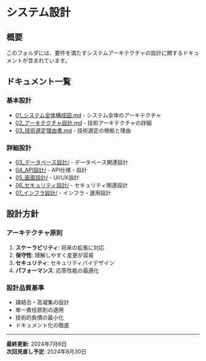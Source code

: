 # システム設計

## 概要
このフォルダには、要件を満たすシステムアーキテクチャの設計に関するドキュメントが含まれています。

## ドキュメント一覧

### 基本設計
- [01_システム全体構成図.md](./01_システム全体構成図.md) - システム全体のアーキテクチャ
- [02_アーキテクチャ設計.md](./02_アーキテクチャ設計.md) - 技術アーキテクチャの詳細
- [03_技術選定理由書.md](./03_技術選定理由書.md) - 技術選定の根拠と理由

### 詳細設計
- [03_データベース設計/](./03_データベース設計/) - データベース関連設計
- [04_API設計/](./04_API設計/) - API仕様・設計
- [05_画面設計/](./05_画面設計/) - UI/UX設計
- [06_セキュリティ設計/](./06_セキュリティ設計/) - セキュリティ関連設計
- [07_インフラ設計/](./07_インフラ設計/) - インフラ・運用設計

## 設計方針

### アーキテクチャ原則
1. **スケーラビリティ**: 将来の拡張に対応
2. **保守性**: 理解しやすく変更が容易
3. **セキュリティ**: セキュリティバイデザイン
4. **パフォーマンス**: 応答性能の最適化

### 設計品質基準
- 疎結合・高凝集の設計
- 単一責任原則の適用
- 技術的負債の最小化
- ドキュメント化の徹底

---
**最終更新**: 2024年7月6日  
**次回見直し予定**: 2024年8月30日